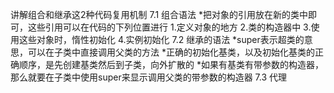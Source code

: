 讲解组合和继承这2种代码复用机制
7.1 组合语法
*把对象的引用放在新的类中即可，这些引用可以在代码的下列位置进行
1.定义对象的地方
2.类的构造器中
3.使用这些对象时，惰性初始化
4.实例初始化
7.2 继承的语法
*super表示超类的意思，可以在子类中直接调用父类的方法
*正确的初始化基类，以及初始化基类的正确顺序，是先创建基类然后到子类，向外扩散的
*如果有基类有带参数的构造器，那么就要在子类中使用super来显示调用父类的带参数的构造器
7.3 代理

